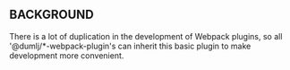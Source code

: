 ## BACKGROUND

There is a lot of duplication in the development of Webpack plugins, so all '@dumlj/\*-webpack-plugin's can inherit this basic plugin to make development more convenient.
